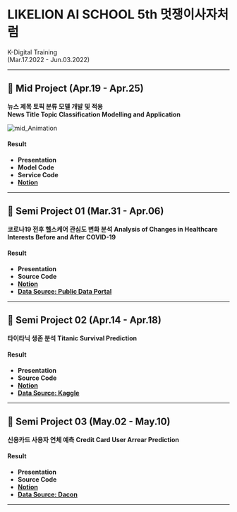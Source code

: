 # LIKELION AI SCHOOL 5th 멋쟁이사자처럼
K-Digital Training  
(Mar.17.2022 - Jun.03.2022)  

---
## 🦸 Mid Project (Apr.19 - Apr.25)  

**뉴스 제목 토픽 분류 모델 개발 및 적용**   
**News Title Topic Classification Modelling and Application**    

![mid_Animation](https://user-images.githubusercontent.com/62808393/168309486-3cc79304-e98e-42c2-91ca-b6912ea6d734.gif)

#### Result
- **Presentation**
- **Model Code**
- **Service Code**
- [**Notion**](https://seunguk0214.notion.site/Semi-02-Mid-7615ac45a6ef4189ba7b1d1a1108a45d)
---  

## 🌸 Semi Project 01 (Mar.31 - Apr.06)  
**코로나19 전후 헬스케어 관심도 변화 분석**
**Analysis of Changes in Healthcare Interests Before and After COVID-19**

#### Result
- **Presentation**
- **Source Code**
- [**Notion**](https://seunguk0214.notion.site/Semi-project-1-19-8935e9d014f14e248ea5a5c2a3e6decd)
- [**Data Source: Public Data Portal**](https://www.data.go.kr/data/15004104/openapi.do)
---

## 🦸 Semi Project 02 (Apr.14 - Apr.18)  
**타이타닉 생존 분석**
**Titanic Survival Prediction**

#### Result
- **Presentation**
- **Source Code**
- [**Notion**](https://seunguk0214.notion.site/Semi-02-Mid-7615ac45a6ef4189ba7b1d1a1108a45d)
- [**Data Source: Kaggle**](https://www.kaggle.com/c/titanic)
---

## 🦆 Semi Project 03 (May.02 - May.10)  
**신용카드 사용자 연체 예측**
**Credit Card User Arrear Prediction**

#### Result
- **Presentation**
- **Source Code**  
- [**Notion**](https://seunguk0214.notion.site/Semi-03-662e05b2939040bf917225b058f6322c)
- [**Data Source: Dacon**](https://www.dacon.io/competitions/official/235713/overview/description)
---

